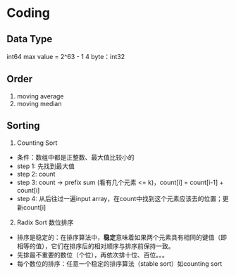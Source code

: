 # Coding

## Data Type
int64 max value = 2^63 - 1
4 byte：int32

## Order 
1. moving average
2. moving median

## Sorting
1. Counting Sort
 - 条件：数组中都是正整数、最大值比较小的
 - step 1: 先找到最大值
 - step 2: count
 - step 3: count -> prefix sum (看有几个元素 <= k)，count[i] = count[i-1] + count[i]
 - step 4: 从后往过一遍input array，在count中找到这个元素应该去的位置；更新count[i]  
2. Radix Sort 数位排序
 - 排序是稳定的：在排序算法中，**稳定**意味着如果两个元素具有相同的键值（即相等的值），它们在排序后的相对顺序与排序前保持一致。
 - 先排最不重要的数位（个位），再依次排十位、百位。。。
 - 每个数位的排序：任意一个稳定的排序算法（stable sort）如counting sort


